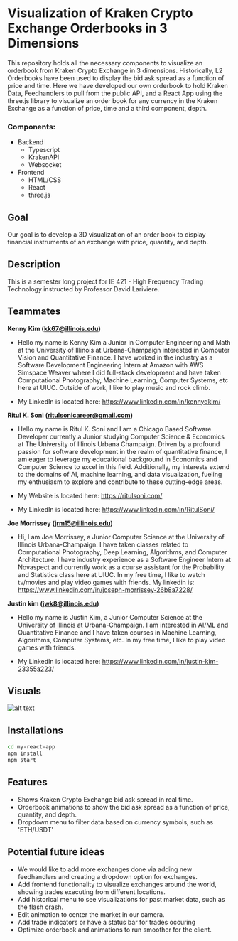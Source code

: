 # Visualization of Kraken Crypto Exchange Orderbooks in 3 Dimensions

This repository holds all the necessary components to visualize an orderbook from Kraken Crypto Exchange in 3 dimensions. Historically, L2 Orderbooks have been used to display the bid ask spread as a function of price and time. Here we have developed our own orderbook to hold Kraken Data, Feedhandlers to pull from the public API, and a React App using the three.js library to visualize an order book for any currency in the Kraken Exchange as a function of price, time and a third component, depth. 

### Components:
- Backend
    - Typescript
    - KrakenAPI
    - Websocket
- Frontend
    - HTML/CSS
    - React
    - three.js

## Goal
Our goal is to develop a 3D visualization of an order book to display financial instruments of an exchange with price, quantity, and depth. 

## Description
This is a semester long project for IE 421 - High Frequency Trading Technology instructed by Professor David Lariviere.

## Teammates

**Kenny Kim (kk67@illinois.edu)**
- Hello my name is Kenny Kim a Junior in Computer Engineering and Math at the University of Illinois at Urbana-Champaign interested in Computer Vision and Quantitative Finance. I have worked in the industry as a Software Development Engineering Intern at Amazon with AWS Simspace Weaver where I did full-stack development and have taken Computational Photography, Machine Learning, Computer Systems, etc here at UIUC. Outside of work, I like to play music and rock climb. 

- My LinkedIn is located here: https://www.linkedin.com/in/kennydkim/

**Ritul K. Soni (ritulsonicareer@gmail.com)**
- Hello my name is Ritul K. Soni and I am a Chicago Based Software Developer currently a Junior studying Computer Science & Economics at The University of Illinois Urbana Champaign. Driven by a profound passion for software development in the realm of quantitative finance, I am eager to leverage my educational background in Economics and Computer Science to excel in this field. Additionally, my interests extend to the domains of AI, machine learning, and data visualization, fueling my enthusiasm to explore and contribute to these cutting-edge areas.


- My Website is located here: https://ritulsoni.com/
- My LinkedIn is located here: https://www.linkedin.com/in/RitulSoni/


**Joe Morrissey (jrm15@illinois.edu)**
- Hi, I am Joe Morrissey, a Junior Computer Science at the University of Illinois Urbana-Champaign. I have taken classes related to Computational Photography, Deep Learning, Algorithms, and Computer Architecture. I have industry experience as a Software Engineer Intern at Novaspect and currently work as a course assistant for the Probability and Statistics class here at UIUC. In my free time, I like to watch tv/movies and play video games with friends. My linkedin is: https://www.linkedin.com/in/joseph-morrissey-26b8a7228/

**Justin kim (jwk8@illinois.edu)** 
- Hello my name is Justin Kim, a Junior Computer Science at the University of Illinois at Urbana-Champaign. I am interested in AI/ML and Quantitative Finance and I have taken courses in Machine Learning, Algorithms, Computer Systems, etc. In my free time, I like to play video games with friends.

- My LinkedIn is located here: https://www.linkedin.com/in/justin-kim-23355a223/

## Visuals

![alt text](https://gitlab.engr.illinois.edu/ie421_high_frequency_trading_fall_2023/ie421_hft_fall_2023_group_03/group_03_project/visual.png)

## Installations
```sh
cd my-react-app
npm install
npm start
```

## Features
- Shows Kraken Crypto Exchange bid ask spread in real time. 
- Orderbook animations to show the bid ask spread as a function of price, quantity, and depth. 
- Dropdown menu to filter data based on currency symbols, such as 'ETH/USDT' 

## Potential future ideas

- We would like to add more exchanges done via adding new feedhandlers and creating a dropdown option for exchanges. 
- Add frontend functionality to visualize exchanges around the world, showing trades executing from different locations.
- Add historical menu to see visualizations for past market data, such as the flash crash. 
- Edit animation to center the market in our camera. 
- Add trade indicators or have a status bar for trades occuring
- Optimize orderbook and animations to run smoother for the client. 
